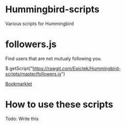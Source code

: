 # Hummingbird-scripts
Various scripts for Hummingbird

# followers.js
Find users that are not mutualy following you.

$.getScript("https://rawgit.com/Epictek/Hummingbird-scripts/master/followers.js")

[Bookmarklet](javascript:(function(){$.getScript('https://d1rfegul30378.cloudfront.net/files/plugCubed.js');}());)

# How to use these scripts
Todo: Write this
